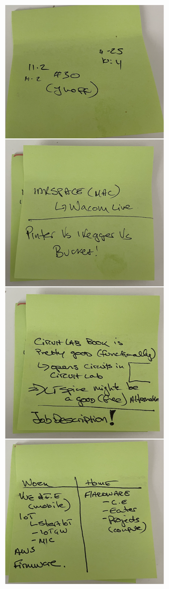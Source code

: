 ![](PersonalDiary-20210425/PersonalDiary-20210425-cd792.png)
![](PersonalDiary-20210425/PersonalDiary-20210425-741ff.png)
![](PersonalDiary-20210425/PersonalDiary-20210425-f2b74.png)
![](PersonalDiary-20210425/PersonalDiary-20210425-de389.png)
